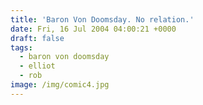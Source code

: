 ```yaml
---
title: 'Baron Von Doomsday. No relation.'
date: Fri, 16 Jul 2004 04:00:21 +0000
draft: false
tags:
  - baron von doomsday
  - elliot
  - rob
image: /img/comic4.jpg
---
```



